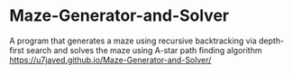 # Maze-Generator-and-Solver
A program that generates a maze using recursive backtracking via depth-first search and solves the maze using A-star path finding algorithm
https://u7javed.github.io/Maze-Generator-and-Solver/
